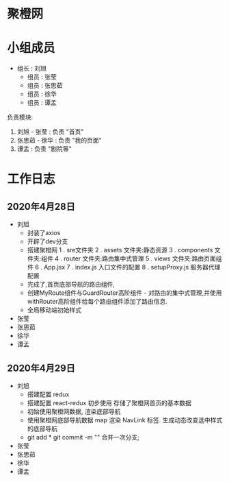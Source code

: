 # 聚橙网

# 小组成员

- 组长 : 刘旭
  - 组员 : 张莹
  - 组员 : 张思茹
  - 组员 : 徐华
  - 组员 : 谭孟

负责模块:

1.  刘旭 - 张莹 : 负责 "首页"
2.  张思茹 - 徐华 : 负责 "我的页面"
3.  谭孟 : 负责 "剧院等"

# 工作日志

## 2020年4月28日

- 刘旭
  - 封装了axios
  - 开辟了dev分支
  - 搭建聚橙网
        	    1 . sre文件夹
            	2 . assets 文件夹:静态资源
                3 . components 文件夹:组件
                4 . router 文件夹:路由集中式管理
                5 . views 文件夹:路由页面组件
                6 . App.jsx
            	7 . index.js 入口文件的配置
                8 . setupProxy.js 服务器代理配置
  - 完成了,首页底部导航的路由组件,
  - 创建MyRoute组件与GuardRouter高阶组件 - 对路由的集中式管理,并使用withRouter高阶组件给每个路由组件添加了路由信息.
  - 全局移动端初始样式
- 张莹
- 张思茹
- 徐华
- 谭孟

## 2020年4月29日

- 刘旭
  - 搭建配置 redux
  - 搭建配置 react-redux 初步使用  存储了聚橙网首页的基本数据
  - 初始使用聚橙网数据, 渲染底部导航
  - 使用聚橙网底部导航数据 map 渲染 NavLink 标签. 生成动态改变选中样式的底部导航
  - git add * git commit -m "" 合并一次分支;
- 张莹
- 张思茹
- 徐华
- 谭孟